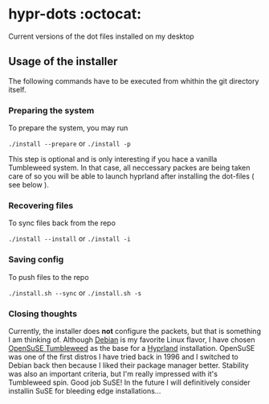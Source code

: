 # hypr-dots :octocat:
Current versions of the dot files installed on my desktop

## Usage of the installer 

The following commands have to be executed from whithin the git directory itself.

### Preparing the system

To prepare the system, you may run

`./install --prepare` or `./install -p`

This step is optional and is only interesting if you hace a vanilla Tumbleweed system. In that case, all neccessary packes are being taken care of so you will be able to launch hyprland after installing the dot-files ( see below ).

### Recovering files 

To sync files back from the repo 

`./install --install` or `./install -i`

### Saving config

To push files to the repo

`./install.sh --sync` or `./install.sh -s`

### Closing thoughts

Currently, the installer does **not** configure the packets, but that is something I am thinking of. Although [Debian](https://www.debian.org/) is my favorite Linux flavor, I have chosen [OpenSuSE Tumbleweed](https://get.opensuse.org/tumbleweed/)  as the base for a [Hyprland](https://hyprland.org/) installation. OpenSuSE was one of the first distros I have tried back in 1996 and I switched to Debian back then because I liked their package manager better. Stability was also an important criteria, but I'm really impressed with it's Tumbleweed spin. Good job SuSE! In the future I will definitively consider installin SuSE for bleeding edge installations...
